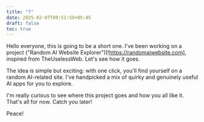 ```yaml
---
title: "7"
date: 2025-02-07T09:51:59+05:45
draft: false
toc: true
---
```


Hello everyone, this is going to be a short one. I've been working on a project ("Random AI Website Explorer")[!https://randomaiwebsite.com], inspired from TheUselessWeb. Let's see how it goes. 

The idea is simple but exciting: with one click, you'll find yourself on a random AI-related site. I've handpicked a mix of quirky and genuinely useful AI apps for you to explore.

I'm really curious to see where this project goes and how you all like it. That's all for now. Catch you later!

Peace!